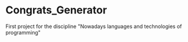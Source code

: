 # Congrats_Generator
First project for the discipline "Nowadays languages and technologies of programming"
